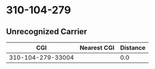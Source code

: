 # 310-104-279
## Unrecognized Carrier


| CGI | Nearest CGI | Distance |
|-----|-------------|----------|
| 310-104-279-33004 |  | 0.0 |
